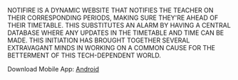 NOTIFIRE IS A DYNAMIC WEBSITE THAT NOTIFIES THE TEACHER ON THEIR CORRESPONDING PERIODS, MAKING SURE THEY'RE AHEAD OF THEIR TIMETABLE. THIS SUBSTITUTES AN ALARM BY HAVING A CENTRAL DATABASE WHERE ANY UPDATES IN THE TIMETABLE AND TIME CAN BE MADE. THIS INITIATION HAS BROUGHT TOGETHER SEVERAL EXTRAVAGANT MINDS IN WORKING ON A COMMON CAUSE FOR THE BETTERMENT OF THIS TECH-DEPENDENT WORLD.


Download Mobile App:
[Android](https://drive.google.com/file/d/11qxa3pUWc2RrCQmnKqcHZZzRsJxCQxLc/view?usp=sharing)
